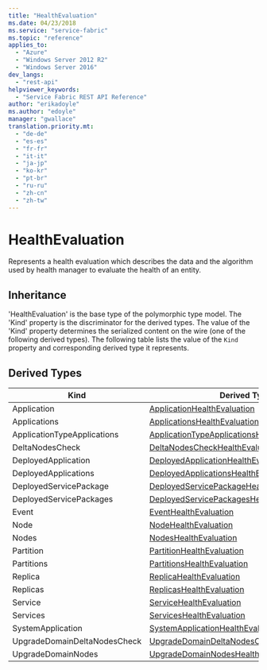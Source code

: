 ```yaml
---
title: "HealthEvaluation"
ms.date: 04/23/2018
ms.service: "service-fabric"
ms.topic: "reference"
applies_to: 
  - "Azure"
  - "Windows Server 2012 R2"
  - "Windows Server 2016"
dev_langs: 
  - "rest-api"
helpviewer_keywords: 
  - "Service Fabric REST API Reference"
author: "erikadoyle"
ms.author: "edoyle"
manager: "gwallace"
translation.priority.mt: 
  - "de-de"
  - "es-es"
  - "fr-fr"
  - "it-it"
  - "ja-jp"
  - "ko-kr"
  - "pt-br"
  - "ru-ru"
  - "zh-cn"
  - "zh-tw"
---
```

# HealthEvaluation

Represents a health evaluation which describes the data and the algorithm used by health manager to evaluate the health of an entity.
## Inheritance

'HealthEvaluation' is the base type of the polymorphic type model. The 'Kind' property is the discriminator for the derived types. 
The value of the 'Kind' property determines the serialized content on the wire (one of the following derived types). 
The following table lists the value of the `Kind` property and corresponding derived type it represents.
## Derived Types

| Kind | Derived Type |
| --- | --- | 
| Application | [ApplicationHealthEvaluation](sfclient-v62-model-applicationhealthevaluation.md) |
| Applications | [ApplicationsHealthEvaluation](sfclient-v62-model-applicationshealthevaluation.md) |
| ApplicationTypeApplications | [ApplicationTypeApplicationsHealthEvaluation](sfclient-v62-model-applicationtypeapplicationshealthevaluation.md) |
| DeltaNodesCheck | [DeltaNodesCheckHealthEvaluation](sfclient-v62-model-deltanodescheckhealthevaluation.md) |
| DeployedApplication | [DeployedApplicationHealthEvaluation](sfclient-v62-model-deployedapplicationhealthevaluation.md) |
| DeployedApplications | [DeployedApplicationsHealthEvaluation](sfclient-v62-model-deployedapplicationshealthevaluation.md) |
| DeployedServicePackage | [DeployedServicePackageHealthEvaluation](sfclient-v62-model-deployedservicepackagehealthevaluation.md) |
| DeployedServicePackages | [DeployedServicePackagesHealthEvaluation](sfclient-v62-model-deployedservicepackageshealthevaluation.md) |
| Event | [EventHealthEvaluation](sfclient-v62-model-eventhealthevaluation.md) |
| Node | [NodeHealthEvaluation](sfclient-v62-model-nodehealthevaluation.md) |
| Nodes | [NodesHealthEvaluation](sfclient-v62-model-nodeshealthevaluation.md) |
| Partition | [PartitionHealthEvaluation](sfclient-v62-model-partitionhealthevaluation.md) |
| Partitions | [PartitionsHealthEvaluation](sfclient-v62-model-partitionshealthevaluation.md) |
| Replica | [ReplicaHealthEvaluation](sfclient-v62-model-replicahealthevaluation.md) |
| Replicas | [ReplicasHealthEvaluation](sfclient-v62-model-replicashealthevaluation.md) |
| Service | [ServiceHealthEvaluation](sfclient-v62-model-servicehealthevaluation.md) |
| Services | [ServicesHealthEvaluation](sfclient-v62-model-serviceshealthevaluation.md) |
| SystemApplication | [SystemApplicationHealthEvaluation](sfclient-v62-model-systemapplicationhealthevaluation.md) |
| UpgradeDomainDeltaNodesCheck | [UpgradeDomainDeltaNodesCheckHealthEvaluation](sfclient-v62-model-upgradedomaindeltanodescheckhealthevaluation.md) |
| UpgradeDomainNodes | [UpgradeDomainNodesHealthEvaluation](sfclient-v62-model-upgradedomainnodeshealthevaluation.md) |

